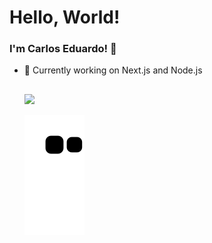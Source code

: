 <h1>Hello, World!</h1>

### I'm Carlos Eduardo! 👋

- 🔭 Currently working on Next.js and Node.js

  ##
  
  <div> 
  <a href="https://www.linkedin.com/in/carlosedmiranda" target="_blank"><img src="https://img.shields.io/badge/-LinkedIn-%230077B5?style=for-the-badge&logo=linkedin&logoColor=white" target="_blank"></a> 
 
  ![Snake animation](https://github.com/cadu-miranda/cadu-miranda/blob/output/github-contribution-grid-snake.svg)
 
</div>
